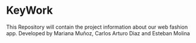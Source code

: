 # KeyWork
This Repository will contain the project information about our web fashion app.
Developed by Mariana Muñoz, Carlos Arturo Diaz and Esteban Molina